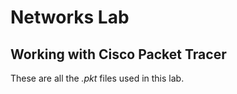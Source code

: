 # Networks Lab
## Working with Cisco Packet Tracer

These are all the _.pkt_ files used in this lab.
